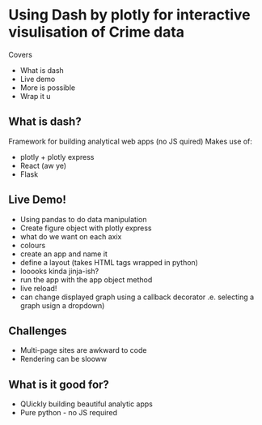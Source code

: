
# Using Dash by plotly for interactive visulisation of Crime data
Covers
* What is dash
* Live demo
* More is possible
* Wrap it u
## What is dash?
Framework for building analytical web apps (no JS quired)
Makes use of:
* plotly + plotly express
* React (aw ye)
* Flask
## Live Demo!
* Using pandas to do data manipulation
* Create figure object with plotly express
* what do we want on each axix
*  colours
* create an app and name it
* define a layout (takes HTML tags wrapped in python)
* looooks kinda jinja-ish?
* run the app with the app object method
* live reload!
* can change displayed graph using a callback decorator .e. selecting a graph usign a dropdown)
## Challenges
* Multi-page sites are awkward to code
* Rendering can be slooww
## What is it good for?
* QUickly building beautiful analytic apps
* Pure python - no JS required
